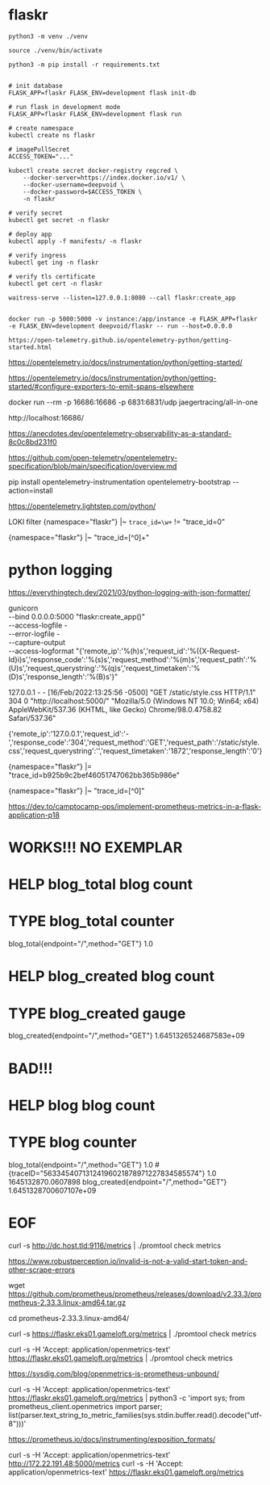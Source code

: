 # flaskr

```
python3 -m venv ./venv

source ./venv/bin/activate

python3 -m pip install -r requirements.txt


# init database
FLASK_APP=flaskr FLASK_ENV=development flask init-db

# run flask in development mode
FLASK_APP=flaskr FLASK_ENV=development flask run

# create namespace
kubectl create ns flaskr

# imagePullSecret
ACCESS_TOKEN="..."

kubectl create secret docker-registry regcred \
    --docker-server=https://index.docker.io/v1/ \
    --docker-username=deepvoid \
    --docker-password=$ACCESS_TOKEN \
    -n flaskr

# verify secret
kubectl get secret -n flaskr

# deploy app
kubectl apply -f manifests/ -n flaskr

# verify ingress
kubectl get ing -n flaskr

# verify tls certificate
kubectl get cert -n flaskr
```

```
waitress-serve --listen=127.0.0.1:8080 --call flaskr:create_app


docker run -p 5000:5000 -v instance:/app/instance -e FLASK_APP=flaskr -e FLASK_ENV=development deepvoid/flaskr -- run --host=0.0.0.0
```

```
https://open-telemetry.github.io/opentelemetry-python/getting-started.html
```


https://opentelemetry.io/docs/instrumentation/python/getting-started/




https://opentelemetry.io/docs/instrumentation/python/getting-started/#configure-exporters-to-emit-spans-elsewhere

docker run --rm -p 16686:16686 -p 6831:6831/udp jaegertracing/all-in-one

http://localhost:16686/


https://anecdotes.dev/opentelemetry-observability-as-a-standard-8c0c8bd231f0



https://github.com/open-telemetry/opentelemetry-specification/blob/main/specification/overview.md





pip install opentelemetry-instrumentation
opentelemetry-bootstrap --action=install


https://opentelemetry.lightstep.com/python/


LOKI filter
{namespace="flaskr"} |~ `trace_id=\w+` != "trace_id=0"

{namespace="flaskr"} |~ "trace_id=[^0]+"


<!-- apiVersion: 1
 
deleteDatasources:
  - name: Prometheus
  - name: Tempo
  - name: Loki
 
datasources:
- name: Prometheus
  type: prometheus
  access: proxy
  orgId: 1
  url: http://prometheus:9090
  basicAuth: false
  isDefault: false
  version: 1
  editable: false
- name: Tempo
  type: tempo
  access: proxy
  orgId: 1
  url: http://tempo-query:16686
  basicAuth: false
  isDefault: false
  version: 1
  editable: false
  apiVersion: 1
  uid: tempo
 
- name: Loki
  type: loki
  access: proxy
  orgId: 1
  url: http://loki:3100
  basicAuth: false
  isDefault: false
  version: 1
  editable: false
  apiVersion: 1
  jsonData:
    derivedFields:
      - datasourceUid: tempo
        matcherRegex: \[.+,(.+),.+\]
        name: TraceID
        url: $${__value.raw} -->


# python logging
https://everythingtech.dev/2021/03/python-logging-with-json-formatter/

gunicorn \
--bind 0.0.0.0:5000 "flaskr:create_app()" \
--access-logfile - \
--error-logfile - \
--capture-output \
--access-logformat  "{'remote_ip':'%(h)s','request_id':'%({X-Request-Id}i)s','response_code':'%(s)s','request_method':'%(m)s','request_path':'%(U)s','request_querystring':'%(q)s','request_timetaken':'%(D)s','response_length':'%(B)s'}"



127.0.0.1 - - [16/Feb/2022:13:25:56 -0500] "GET /static/style.css HTTP/1.1" 304 0 "http://localhost:5000/" "Mozilla/5.0 (Windows NT 10.0; Win64; x64) AppleWebKit/537.36 (KHTML, like Gecko) Chrome/98.0.4758.82 Safari/537.36"

{'remote_ip':'127.0.0.1','request_id':'-','response_code':'304','request_method':'GET','request_path':'/static/style.css','request_querystring':'','request_timetaken':'1872','response_length':'0'}


{namespace="flaskr"} |= "trace_id=b925b9c2bef46051747062bb365b986e"

{namespace="flaskr"} |~ "trace_id=[^0]"

https://dev.to/camptocamp-ops/implement-prometheus-metrics-in-a-flask-application-p18


# WORKS!!! NO EXEMPLAR

# HELP blog_total blog count
# TYPE blog_total counter
blog_total{endpoint="/",method="GET"} 1.0
# HELP blog_created blog count
# TYPE blog_created gauge
blog_created{endpoint="/",method="GET"} 1.6451326524687583e+09



# BAD!!!

# HELP blog blog count
# TYPE blog counter
blog_total{endpoint="/",method="GET"} 1.0 # {traceID="56334540713124196021878971227834585574"} 1.0 1645132870.0607898
blog_created{endpoint="/",method="GET"} 1.6451328700607107e+09
# EOF


curl -s http://dc.host.tld:9116/metrics | ./promtool check metrics


https://www.robustperception.io/invalid-is-not-a-valid-start-token-and-other-scrape-errors

wget https://github.com/prometheus/prometheus/releases/download/v2.33.3/prometheus-2.33.3.linux-amd64.tar.gz

cd prometheus-2.33.3.linux-amd64/

curl -s https://flaskr.eks01.gameloft.org/metrics | ./promtool check metrics

curl -s -H 'Accept: application/openmetrics-text' https://flaskr.eks01.gameloft.org/metrics | ./promtool check metrics

https://sysdig.com/blog/openmetrics-is-prometheus-unbound/


curl -s -H 'Accept: application/openmetrics-text' https://flaskr.eks01.gameloft.org/metrics | python3 -c 'import sys; from prometheus_client.openmetrics import parser; list(parser.text_string_to_metric_families(sys.stdin.buffer.read().decode("utf-8")))'

https://prometheus.io/docs/instrumenting/exposition_formats/




curl -s -H 'Accept: application/openmetrics-text' http://172.22.191.48:5000/metrics
curl -s -H 'Accept: application/openmetrics-text' https://flaskr.eks01.gameloft.org/metrics